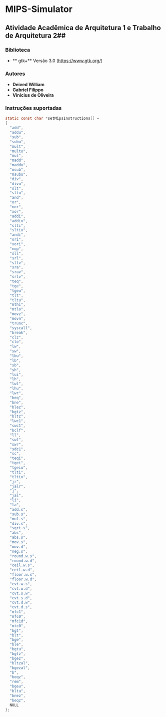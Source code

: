 # MIPS-Simulator


## Atividade Acadêmica de Arquitetura 1 e Trabalho de Arquitetura 2##

### Biblioteca ###
- ** gtk+** Versão 3.0 (https://www.gtk.org/) 

### Autores ###
- **Deived William**
- **Gabriel Filippo**
- **Vinicius de Oliveira**

### Instruções suportadas ###
```C
static const char *setMipsInstructions[] = 
{
  "add",
  "addu",
  "sub",
  "subu",
  "mult",
  "multu",
  "mul",
  "madd",
  "maddu",
  "msub",
  "msubu",
  "div",
  "divu",
  "slt",
  "sltu",
  "and",
  "or",
  "nor",
  "xor",
  "addi",
  "addiu",
  "slti",
  "sltiu",
  "andi",
  "ori",
  "xori",
  "nop",
  "sll",
  "srl",
  "sllv",
  "sra",
  "srav",
  "srlv",
  "teq",
  "tge",
  "tgeu",
  "tlt",
  "tltu",
  "mthi",
  "mtlo",
  "movz",
  "movn",
  "trunc",
  "syscall",
  "break",
  "clz",
  "clo",
  "lw",
  "sw",
  "lbu",
  "lb",
  "sb",
  "sh",
  "lui",
  "lh",
  "lwl",
  "lhu",
  "lwr",
  "beq",
  "bne",
  "blez",
  "bgtz",
  "bltz",
  "lwc1",
  "swc1",
  "bclf",
  "ll",
  "swl",
  "swr",
  "sdc1",
  "sc",
  "teqi",
  "tgei",
  "tgeiu",
  "tlti",
  "tltiu",
  "jr",
  "jalr",
  "j",
  "jal",
  "li",
  "la",
  "add.s",
  "sub.s",
  "mul.s",
  "div.s",
  "sqrt.s",
  "abs",
  "abs.s",
  "mov.s",
  "mov.d",
  "neg.s",
  "round.w.s",
  "round.w.d",
  "ceil.w.s",
  "ceil.w.d",
  "floor.w.s",
  "floor.w.d",
  "cvt.w.s",
  "cvt.w.d",
  "cvt.s.w",
  "cvt.s.d",
  "cvt.d.w",
  "cvt.d.s",
  "mfc1",
  "mfc0",
  "mfc1d",
  "mtc0",
  "bgt",
  "blt",
  "bge",
  "ble",
  "bgtu",
  "bgtz",
  "bgez",
  "bltzal",
  "bgezal",
  "b",
  "beqz",
  "rem",
  "bgeu",
  "bltu",
  "bnez",
  "beqz",
  NULL
};
```